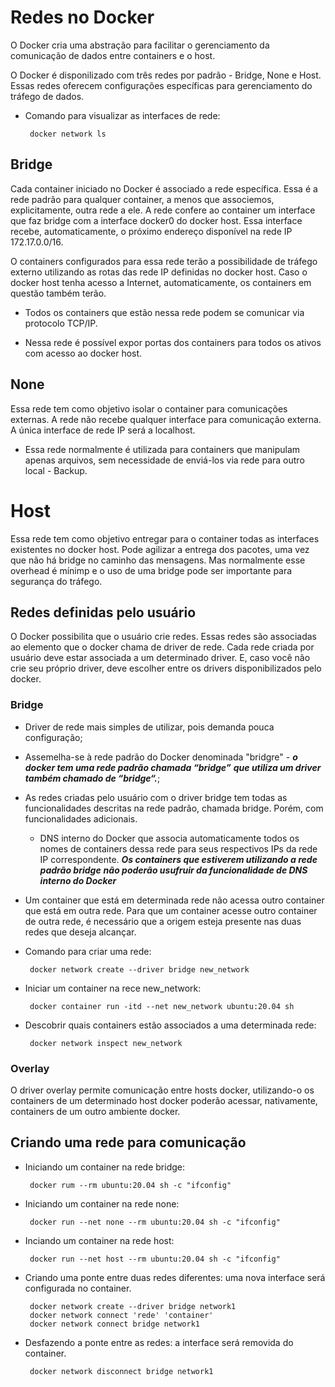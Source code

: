 # Redes no Docker

O Docker cria uma abstração para facilitar o gerenciamento da comunicação de dados entre containers e o host.

O Docker é disponilizado com três redes por padrão - Bridge, None e Host. Essas redes oferecem configurações 
específicas para gerenciamento do tráfego de dados.

 - Comando para visualizar as interfaces de rede:

        docker network ls

## Bridge

Cada container iniciado no Docker é associado a rede específica. Essa é a rede padrão para qualquer container, a
menos que associemos, explicitamente, outra rede a ele. A rede confere ao container um interface que faz bridge
com a interface docker0 do docker host. Essa interface recebe, automaticamente, o próximo endereço disponível na
rede IP 172.17.0.0/16.

O containers configurados para essa rede terão a possibilidade de tráfego externo utilizando as rotas das rede IP
definidas no docker host. Caso o docker host tenha acesso a Internet, automaticamente, os containers em questão
também terão.

 - Todos os containers que estão nessa rede podem se comunicar via protocolo TCP/IP.
 
 - Nessa rede é possível expor portas dos containers para todos os ativos com acesso ao docker host.

## None

Essa rede tem como objetivo isolar o container para comunicações externas. A rede não recebe qualquer interface
para comunicação externa. A única interface de rede IP será a localhost.

 - Essa rede normalmente é utilizada para containers que manipulam apenas arquivos, sem necessidade de enviá-los
 via rede para outro local - Backup.

# Host

Essa rede tem como objetivo entregar para o container todas as interfaces existentes no docker host. Pode agilizar
a entrega dos pacotes, uma vez que não há bridge no caminho das mensagens. Mas normalmente esse overhead é mínimp e
o uso de uma bridge pode ser importante para segurança do tráfego.

## Redes definidas pelo usuário

O Docker possibilita que o usuário crie redes. Essas redes são associadas ao elemento que o docker chama de driver
de rede. Cada rede criada por usuário deve estar associada a um determinado driver. E, caso você não crie seu
próprio driver, deve escolher entre os drivers disponibilizados pelo docker.

### Bridge

 - Driver de rede mais simples de utilizar, pois demanda pouca configuração;
 
 - Assemelha-se à rede padrão do Docker denominada "bridgre" - ***o docker tem uma rede padrão chamada “bridge”*** 
 ***que utiliza um driver também chamado de “bridge“.***;
 
 - As redes criadas pelo usuário com o driver bridge tem todas as funcionalidades descritas na rede padrão, 
 chamada bridge. Porém, com funcionalidades adicionais.
    - DNS interno do Docker que associa automaticamente todos os nomes de containers dessa rede para seus
    respectivos IPs da rede IP correspondente. ***Os containers que estiverem utilizando a rede padrão bridge*** 
    ***não poderão usufruir da funcionalidade de DNS interno do Docker***

 - Um container que está em determinada rede não acessa outro container que está em outra rede. Para que um 
 container acesse outro container de outra rede, é necessário que a origem esteja presente nas duas redes que 
 deseja alcançar.

 - Comando para criar uma rede:

        docker network create --driver bridge new_network

 - Iniciar um container na rece new_network:

        docker container run -itd --net new_network ubuntu:20.04 sh

 - Descobrir quais containers estão associados a uma determinada rede:

        docker network inspect new_network

### Overlay

O driver overlay permite comunicação entre hosts docker, utilizando-o os containers de um determinado host docker 
poderão acessar, nativamente, containers de um outro ambiente docker.

## Criando uma rede para comunicação

 - Iniciando um container na rede bridge:

        docker rum --rm ubuntu:20.04 sh -c "ifconfig"

 - Iniciando um container na rede none:

        docker run --net none --rm ubuntu:20.04 sh -c "ifconfig"

 - Inciando um container na rede host:

        docker run --net host --rm ubuntu:20.04 sh -c "ifconfig"

 - Criando uma ponte entre duas redes diferentes: uma nova interface será configurada no container.

        docker network create --driver bridge network1
        docker network connect 'rede' 'container'
        docker network connect bridge network1

 - Desfazendo a ponte entre as redes: a interface será removida do container.

        docker network disconnect bridge network1
